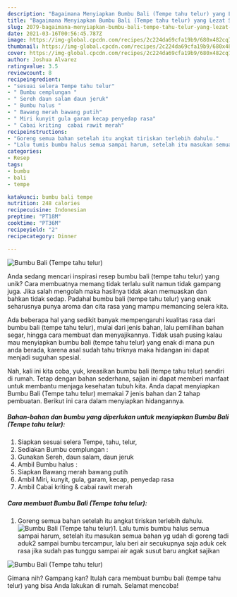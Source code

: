 ```yaml
---
description: "Bagaimana Menyiapkan Bumbu Bali (Tempe tahu telur) yang Lezat Sekali"
title: "Bagaimana Menyiapkan Bumbu Bali (Tempe tahu telur) yang Lezat Sekali"
slug: 2079-bagaimana-menyiapkan-bumbu-bali-tempe-tahu-telur-yang-lezat-sekali
date: 2021-03-16T00:56:45.787Z
image: https://img-global.cpcdn.com/recipes/2c224da69cfa19b9/680x482cq70/bumbu-bali-tempe-tahu-telur-foto-resep-utama.jpg
thumbnail: https://img-global.cpcdn.com/recipes/2c224da69cfa19b9/680x482cq70/bumbu-bali-tempe-tahu-telur-foto-resep-utama.jpg
cover: https://img-global.cpcdn.com/recipes/2c224da69cfa19b9/680x482cq70/bumbu-bali-tempe-tahu-telur-foto-resep-utama.jpg
author: Joshua Alvarez
ratingvalue: 3.5
reviewcount: 8
recipeingredient:
- "sesuai selera Tempe tahu telur"
- " Bumbu cemplungan "
- " Sereh daun salam daun jeruk"
- " Bumbu halus "
- " Bawang merah bawang putih"
- " Miri kunyit gula garam kecap penyedap rasa"
- " Cabai kriting  cabai rawit merah"
recipeinstructions:
- "Goreng semua bahan setelah itu angkat tiriskan terlebih dahulu."
- "Lalu tumis bumbu halus semua sampai harum, setelah itu masukan semua bahan yg udah di goreng tadi aduk2 sampai bumbu tercampur, lalu beri air secukupnya saja aduk cek rasa jika sudah pas tunggu sampai air agak susut baru angkat sajikan"
categories:
- Resep
tags:
- bumbu
- bali
- tempe

katakunci: bumbu bali tempe 
nutrition: 248 calories
recipecuisine: Indonesian
preptime: "PT18M"
cooktime: "PT36M"
recipeyield: "2"
recipecategory: Dinner

---
```



![Bumbu Bali (Tempe tahu telur)](https://img-global.cpcdn.com/recipes/2c224da69cfa19b9/680x482cq70/bumbu-bali-tempe-tahu-telur-foto-resep-utama.jpg)

Anda sedang mencari inspirasi resep bumbu bali (tempe tahu telur) yang unik? Cara membuatnya memang tidak terlalu sulit namun tidak gampang juga. Jika salah mengolah maka hasilnya tidak akan memuaskan dan bahkan tidak sedap. Padahal bumbu bali (tempe tahu telur) yang enak seharusnya punya aroma dan cita rasa yang mampu memancing selera kita.

Ada beberapa hal yang sedikit banyak mempengaruhi kualitas rasa dari bumbu bali (tempe tahu telur), mulai dari jenis bahan, lalu pemilihan bahan segar, hingga cara membuat dan menyajikannya. Tidak usah pusing kalau mau menyiapkan bumbu bali (tempe tahu telur) yang enak di mana pun anda berada, karena asal sudah tahu triknya maka hidangan ini dapat menjadi suguhan spesial.




Nah, kali ini kita coba, yuk, kreasikan bumbu bali (tempe tahu telur) sendiri di rumah. Tetap dengan bahan sederhana, sajian ini dapat memberi manfaat untuk membantu menjaga kesehatan tubuh kita. Anda dapat menyiapkan Bumbu Bali (Tempe tahu telur) memakai 7 jenis bahan dan 2 tahap pembuatan. Berikut ini cara dalam menyiapkan hidangannya.

<!--inarticleads1-->

##### Bahan-bahan dan bumbu yang diperlukan untuk menyiapkan Bumbu Bali (Tempe tahu telur):

1. Siapkan sesuai selera Tempe, tahu, telur,
1. Sediakan  Bumbu cemplungan :
1. Gunakan  Sereh, daun salam, daun jeruk
1. Ambil  Bumbu halus :
1. Siapkan  Bawang merah bawang putih
1. Ambil  Miri, kunyit, gula, garam, kecap, penyedap rasa
1. Ambil  Cabai kriting &amp; cabai rawit merah




<!--inarticleads2-->

##### Cara membuat Bumbu Bali (Tempe tahu telur):

1. Goreng semua bahan setelah itu angkat tiriskan terlebih dahulu.
<img src="//assets-global.cpcdn.com/assets/icons/button_play-2c75c40dde080a61004c1f40b05d8f140eaff45d7e9e6481dc71c63d2e7c4909.png" alt="Bumbu Bali (Tempe tahu telur)">1. Lalu tumis bumbu halus semua sampai harum, setelah itu masukan semua bahan yg udah di goreng tadi aduk2 sampai bumbu tercampur, lalu beri air secukupnya saja aduk cek rasa jika sudah pas tunggu sampai air agak susut baru angkat sajikan
<img src="//assets-global.cpcdn.com/assets/icons/button_play-2c75c40dde080a61004c1f40b05d8f140eaff45d7e9e6481dc71c63d2e7c4909.png" alt="Bumbu Bali (Tempe tahu telur)">



Gimana nih? Gampang kan? Itulah cara membuat bumbu bali (tempe tahu telur) yang bisa Anda lakukan di rumah. Selamat mencoba!
